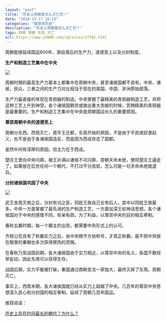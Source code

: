 ```yaml
---
layout: "post"
title: "历史上周朝是怎么灭亡的？"
date: "2018-12-17 16:15"
categories: "夏商周历史"
description: "历史上周朝是怎么灭亡的？"
tags: 西周 周朝 东周 灭亡
url: https://www.y5000.com/zgls/xsz/27782.html
---
```






周朝能够延续国运800年，源自落后的生产力，道德至上以及分封制度。

**生产和制造工艺集中在中央**

![](https://img.y5000.com/uploads/allimg/180118/13-1P11Q12349125.jpg)

周朝时期的最高生产力基本上都集中在周朝中央，甚至诸侯国都不具有。中央，诸侯，民众，三者之间的生产力对比相当于现在的美国、中国、非洲原始部落。

生产力最直接的体现在青铜器的制造。中央掌握了最精美的青铜器制造工艺，并把这种工艺上升到神受。各个诸侯国朝贡或做出重大贡献的时候，赏赐精美的青铜器是最重要的。生产和制造工艺集中在中央是周朝国运长久的重要原因。

**尊崇周朝中央的道德至上**

周朝分东西。西周灭亡，周平王迁都，东周开始的原因，不是由于平民或奴隶起义，也不是由于各诸侯国造反，而是因为西戎攻击了国都。

虽然中间有深厚的原因。但主力在于西戎。

楚庄王曾向中央问鼎，被王孙满以诸侯不可问鼎，周朝天命未绝，便将楚庄王逼走了。如果放在后世任何一个朝代，不打过不分高低，怎么可能一句天命未绝就退兵。

**分封诸侯国巩固了中央**

![](https://img.y5000.com/uploads/allimg/180118/13-1P11Q1240Y00.jpg)

武王发周灭商之后，分封有功之臣，同姓王族自己五帝后人。其中以同姓王族最多。中央一方面掌握了最先进的生产制造工艺，一方面加深王权神话思想。各个诸侯国对于中央的感情不同，有亲有疏，为了利益，以尊崇中央的目的相互牵制。

春秋五霸时期，每一个霸主的出现，都需要中央形式上的认可。

齐桓公在具有了称霸实力之后，由中央赐予方伯称号，才真正称霸。最不把中央放在眼里的秦朝也多次获得祭肉的赏赐。

在春秋乃至战国前期，各大诸侯国由于实力相近，以尊崇中央的名义，各国不敢轻举妄动，因此东周可以获得生存。

战国后期，实力平衡被打破，秦国通过商鞅变法一家独大，最终灭掉了东周。周朝灭亡。

事实上，西周末期，各大诸侯国就已经从实力上超越了中央。几百年的尊崇中央思想深入民心和分封国的相互牵制，延续了周朝几百年国运。

推荐阅读：

[历史上存在时间最长的朝代？为什么？](https://www.y5000.com/zgls/xsz/27763.html)
